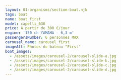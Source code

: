 ```yaml
---
layout: 01-organisms/section-boat.njk
tags: boat
name: boat_first
model: capelli_630
price: À partir de 300 €/jour
engine: '150 ch YAMAHA - 6,3 m'
passengersNumber: 6 personnes MAX
carousel_name: carousel_first
imageAlt: Photos du bateau "First"
boat_images:
  - /assets/images/carousel-2/carousel-slide-a.jpg
  - /assets/images/carousel-2/carousel-slide-b.jpg
  - /assets/images/carousel-2/carousel-slide-c.jpg
  - /assets/images/carousel-2/carousel-slide-d.jpg
---
```


